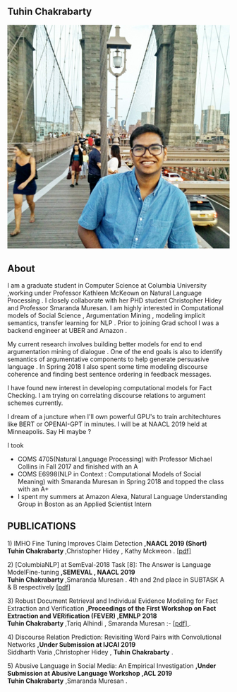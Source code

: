 ## Tuhin Chakrabarty

![Image](images/dp.jpg)

## About
I am a graduate student in Computer Science at Columbia University ,working under Professor Kathleen McKeown on Natural Language Processing . I closely collaborate with her PHD student Christopher Hidey and Professor Smaranda Muresan. I am highly interested in Computational models of Social Science , Argumentation Mining , modeling implicit semantics, transfer learning for NLP  . Prior to joining Grad school I was a backend engineer at UBER and Amazon .

My current research involves building better models for end to end argumentation mining of dialogue . One of the end goals is also to identify semantics of argumentative components to help generate persuasive language . In Spring 2018
I also spent some time modeling discourse coherence and finding best sentence ordering in feedback messages.

I have found new interest in developing computational models for Fact Checking. I am trying on correlating discourse relations to argument schemes currently. 

I dream of a juncture when I'll own powerful GPU's to train architechtures like BERT or OPENAI-GPT in minutes. 
I will be at NAACL 2019 held at Minneapolis. Say Hi maybe ?



I took <br />
- COMS 4705(Natural Language Processing) with Professor Michael Collins in Fall 2017 and finished with an A <br />
- COMS E6998(NLP in Context : Computational Models of Social Meaning) with Smaranda Muresan in Spring 2018 and topped the class with an A+ <br />
- I spent my summers at Amazon Alexa, Natural Language Understanding Group in Boston  as an Applied  Scientist Intern

## PUBLICATIONS
 <p> 1) IMHO Fine Tuning Improves Claim Detection <b> ,NAACL 2019 (Short)  </b> 
 <br><b> Tuhin Chakrabarty </b> ,Christopher Hidey , Kathy Mckweon .
<a href="https://github.com/tuhinjubcse/tuhinjubcse.github.io/blob/master/imho_paper.pdf" title="Title">
[pdf] </a> </p>
 
 
 <p> 2) [ColumbiaNLP] at SemEval-2018 Task [8]: The Answer is Language ModelFine-tuning <b> ,SEMEVAL , NAACL 2019  </b> 
 <br><b> Tuhin Chakrabarty </b> ,Smaranda Muresan .   4th and 2nd place in SUBTASK A & B respectively 
<a href="https://github.com/tuhinjubcse/tuhinjubcse.github.io/blob/master/columbiaNLP.pdf" title="Title">
[pdf] </a></p>

<p> 3) Robust Document Retrieval and Individual Evidence Modeling for Fact Extraction and Verification <b> ,Proceedings of the First Workshop on Fact Extraction and VERification (FEVER) ,EMNLP 2018  </b> 
 <br><b> Tuhin Chakrabarty </b> ,Tariq Alhindi , Smaranda Muresan :- <a href="http://aclweb.org/anthology/W18-5521" title="Title"> [pdf] </a> .</p>
 
 <p> 4) Discourse Relation Prediction: Revisiting Word Pairs with Convolutional Networks <b> ,Under Submission at IJCAI 2019   </b> 
 <br> Siddharth Varia  ,Christopher Hidey , <b>Tuhin Chakrabarty</b>  .</p>

<p> 5) Abusive Language in Social Media: An Empirical Investigation <b> ,Under Submission at Abusive Language Workshop ,ACL 2019   </b>
 <br> <b>Tuhin Chakrabarty</b>  ,Smaranda Muresan   .</p>
